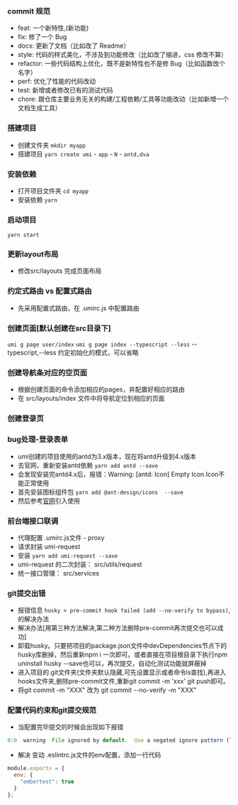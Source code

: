 ### commit 规范
- feat: ⼀个新特性,(新功能)
- fix: 修了⼀个 Bug
- docs: 更新了⽂档（⽐如改了 Readme）
- style: 代码的样式美化，不涉及到功能修改（⽐如改了缩进，css 修改不算）
- refactor: ⼀些代码结构上优化，既不是新特性也不是修 Bug（⽐如函数改个名字）
- perf: 优化了性能的代码改动
- test: 新增或者修改已有的测试代码
- chore: 跟仓库主要业务⽆关的构建/⼯程依赖/⼯具等功能改动（⽐如新增⼀个⽂档⽣成⼯具）
### 搭建项目

- 创建文件夹 `mkdir myapp`
- 搭建项目 `yarn create umi` - `app` - `N` - `antd,dva`

### 安装依赖

- 打开项目文件夹 `cd myapp`
- 安装依赖 `yarn`

### 启动项目
`yarn start`

### 更新layout布局
- 修改src/layouts 完成页面布局

### 约定式路由 vs 配置式路由
- 先采用配置式路由，在 .umirc.js 中配置路由

### 创建页面[默认创建在src目录下]
`umi g page user/index`
`umi g page index --typescript --less` --typescript,--less 约定初始化的模式，可以省略

### 创建导航条对应的空页面
- 根据创建页面的命令添加相应的pages，并配置好相应的路由
- 在 src/layouts/index 文件中将导航定位到相应的页面

### 创建登录页

### bug处理-登录表单
- umi创建的项目使用的antd为3.x版本，现在将antd升级到4.x版本
- 去官网，重新安装antd依赖
`yarn add antd --save`
- 会发现安装完antd4.x后，报错：Warning: [antd: Icon] Empty Icon.Icon不能正常使用
- 首先安装图标组件包 `yarn add @ant-design/icons  --save`
- 然后参考[官网](https://ant.design/components/icon-cn/)引入使用

### 前台端接口联调
- 代理配置 .umirc.js文件 - proxy
- 请求封装 umi-request
- 安装 `yarn add umi-request --save`
- umi-request 的二次封装： src/utils/request
- 统一接口管理： src/services

### git提交出错
- 报错信息
`husky > pre-commit hook failed (add --no-verify to bypass)`,的解决办法
- 解决办法[用第三种方法解决,第二种方法删除pre-commit再次提交也可以成功]
- 卸载husky。只要把项目的package.json文件中devDependencies节点下的husky库删掉，然后重新npm i 一次即可。或者直接在项目根目录下执行npm uninstall husky --save也可以，再次提交，自动化测试功能就屏蔽掉
- 进入项目的.git文件夹(文件夹默认隐藏,可先设置显示或者命令ls查找),再进入hooks文件夹,删除pre-commit文件,重新git commit -m 'xxx' git push即可。
- 将git commit -m "XXX" 改为 git commit --no-verify -m "XXX"

### 配置代码约束和git提交规范
- 当配置完毕提交的时候会出现如下报错
```js
0:0  warning  File ignored by default.  Use a negated ignore pattern (like "--ignore-pattern '!<relative/path/to/filename>'") to override
```
- 解决
变动 .eslintrc.js文件的env配置，添加一行代码
```js
module.exports = {
  env: {
    "embertest": true
  }
};
```